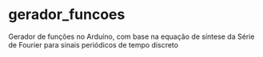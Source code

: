 # gerador_funcoes
Gerador de funções no Arduíno, com base na equação de síntese da Série de Fourier para sinais periódicos de tempo discreto
